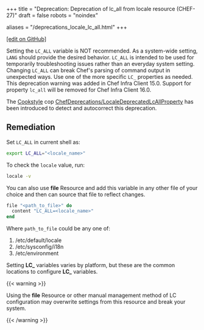 +++
title = "Deprecation: Deprecation of lc_all from locale resource (CHEF-27)"
draft = false
robots = "noindex"

aliases = "/deprecations_locale_lc_all.html"
+++

[\[edit on GitHub\]](https://github.com/chef/chef-web-docs/blob/master/content/deprecations_locale_lc_all.md)

Setting the `LC_ALL` variable is NOT recommended. As a system-wide
setting, `LANG` should provide the desired behavior. `LC_ALL` is
intended to be used for temporarily troubleshooting issues rather than
an everyday system setting. Changing `LC_ALL` can break Chef's parsing
of command output in unexpected ways. Use one of the more specific `LC_`
properties as needed. This deprecation warning was added in Chef Infra
Client 15.0. Support for property `lc_all` will be removed for Chef
Infra Client 16.0.

The [Cookstyle](/workstation/cookstyle/) cop
[ChefDeprecations/LocaleDeprecatedLcAllProperty](https://github.com/chef/cookstyle/blob/master/docs/cops_chefdeprecations.md#chefdeprecationslocaledeprecatedlcallproperty)
has been introduced to detect and autocorrect this deprecation.

## Remediation

Set `LC_ALL` in current shell as:

``` bash
export LC_ALL="<locale_name>"
```

To check the `locale` value, run:

``` bash
locale -v
```

You can also use **file** Resource and add this variable in any other
file of your choice and then can source that file to reflect changes.

``` ruby
file "<path_to_file>" do
  content "LC_ALL=<locale_name>"
end
```

Where `path_to_file` could be any one of:

1.  /etc/default/locale
2.  /etc/sysconfig/i18n
3.  /etc/environment

Setting **LC_** variables varies by platform, but these are the common
locations to configure **LC_** variables.

{{< warning >}}

Using the **file** Resource or other manual management method of LC
configuration may overwrite settings from this resource and break your
system.

{{< /warning >}}
